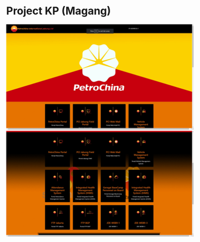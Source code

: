 # Project KP (Magang)

![Tampilan1](https://github.com/hafidzali04/Project/blob/f555a0d0ab6bcc1da93f1e1fc5299da5d4a124a2/Web/Dashboard%20Web%20PCI%20Jabung/Tampilan%202.jpg)
![Tampilan1](https://github.com/hafidzali04/Project/blob/22aaccbfb0f792922041b59a6ef548c30fe12d03/Web/Dashboard%20Web%20PCI%20Jabung/Tampilan%203.jpg)
